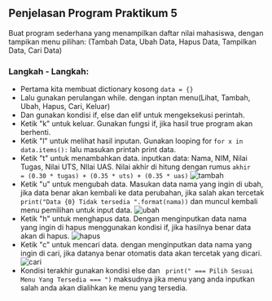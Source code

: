 ## Penjelasan Program Praktikum 5
Buat program sederhana yang menampilkan daftar nilai mahasiswa, dengan tampikan menu pilihan: (Tambah Data, Ubah Data, Hapus Data, Tampilkan Data, Cari Data)
### Langkah - Langkah:
- Pertama kita membuat dictionary kosong ```data = {}``` 
- Lalu gunakan perulangan while. dengan inptan menu(Lihat, Tambah, Ubah, Hapus, Cari, Keluar)
- Dan gunakan kondisi if, else dan elif untuk mengeksekusi perintah.
- Ketik "k" untuk keluar. Gunakan fungsi if, jika hasil true program akan berhenti.
- Ketik "l" untuk melihat hasil inputan. Gunakan looping for ```for x in data.items():``` lalu masukan printah print data.
- Ketik "t" untuk menambahkan data. inputkan data: Nama, NIM, Nilai Tugas, Nilai UTS, NIlai UAS. Nilai akhir di hitung dengan rumus ```akhir   = (0.30 * tugas) + (0.35 * uts) + (0.35 * uas)```
  ![tambah](https://user-images.githubusercontent.com/56240483/70388628-f6ae1e00-19e6-11ea-9430-58f5de77abb6.png)
- Ketik "u" untuk mengubah data. Masukan data nama yang ingin di ubah, jika data benar akan kembali ke data perubahan, jika salah akan tercetak ```print("Data {0} Tidak tersedia ".format(nama))``` dan muncul kembali menu pemilihan untuk input data.
  ![ubah](https://user-images.githubusercontent.com/56240483/70388631-fe6dc280-19e6-11ea-9e4e-0ae67e49e17a.png)
- Ketik "h" untuk menghapus data. Dengan menginputkan data nama yang ingin di hapus menggunakan kondisi if, jika hasilnya benar data akan di hapus.
  ![hapus](https://user-images.githubusercontent.com/56240483/70388624-e5fda800-19e6-11ea-91af-186ef51827be.png)
- Ketik "c" untuk mencari data. dengan menginputkan data nama yang ingin di cari, jika datanya benar otomatis data akan tercetak yang dicari.
  ![cari](https://user-images.githubusercontent.com/56240483/70388622-dbdba980-19e6-11ea-9aa6-0cf7effcbfc7.png)
- Kondisi terakhir gunakan kondisi else dan ``` print(" === Pilih Sesuai Menu Yang Tersedia === ")``` maksudnya jika menu yang anda inputkan salah anda akan dialihkan ke menu yang tersedia.

